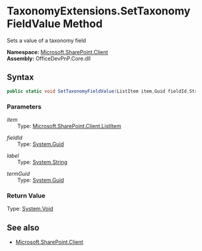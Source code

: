 # TaxonomyExtensions.SetTaxonomyFieldValue Method  
Sets a value of a taxonomy field  

**Namespace:** [Microsoft.SharePoint.Client](Microsoft.SharePoint.Client.md)  
**Assembly:** OfficeDevPnP.Core.dll  
## Syntax
```C#
public static void SetTaxonomyFieldValue(ListItem item,Guid fieldId,String label,Guid termGuid)
```
### Parameters
*item*  
&emsp;&emsp;Type: [Microsoft.SharePoint.Client.ListItem](Microsoft.SharePoint.Client.ListItem.md) 
&emsp;&emsp;  
  
*fieldId*  
&emsp;&emsp;Type: [System.Guid](System.Guid.md) 
&emsp;&emsp;  
  
*label*  
&emsp;&emsp;Type: [System.String](System.String.md) 
&emsp;&emsp;  
  
*termGuid*  
&emsp;&emsp;Type: [System.Guid](System.Guid.md) 
&emsp;&emsp;  
  
### Return Value
Type: [System.Void](System.Void.md  
)
## See also
- [Microsoft.SharePoint.Client](Microsoft.SharePoint.Client.md)

